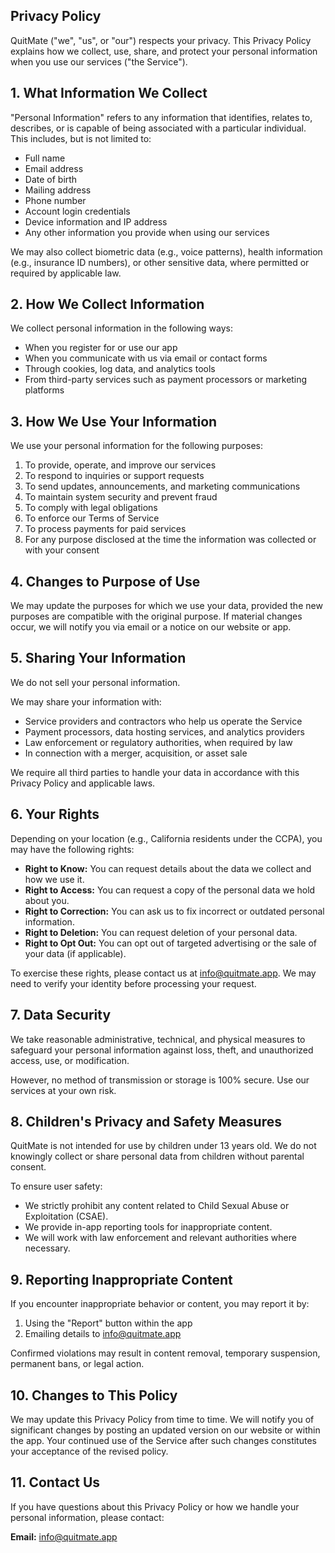 ## Privacy Policy

QuitMate ("we", "us", or "our") respects your privacy. This Privacy Policy explains how we collect, use, share, and protect your personal information when you use our services ("the Service").

## 1. What Information We Collect

"Personal Information" refers to any information that identifies, relates to, describes, or is capable of being associated with a particular individual. This includes, but is not limited to:

- Full name
- Email address
- Date of birth
- Mailing address
- Phone number
- Account login credentials
- Device information and IP address
- Any other information you provide when using our services

We may also collect biometric data (e.g., voice patterns), health information (e.g., insurance ID numbers), or other sensitive data, where permitted or required by applicable law.

## 2. How We Collect Information

We collect personal information in the following ways:

- When you register for or use our app
- When you communicate with us via email or contact forms
- Through cookies, log data, and analytics tools
- From third-party services such as payment processors or marketing platforms

## 3. How We Use Your Information

We use your personal information for the following purposes:

1. To provide, operate, and improve our services
2. To respond to inquiries or support requests
3. To send updates, announcements, and marketing communications
4. To maintain system security and prevent fraud
5. To comply with legal obligations
6. To enforce our Terms of Service
7. To process payments for paid services
8. For any purpose disclosed at the time the information was collected or with your consent

## 4. Changes to Purpose of Use

We may update the purposes for which we use your data, provided the new purposes are compatible with the original purpose. If material changes occur, we will notify you via email or a notice on our website or app.

## 5. Sharing Your Information

We do not sell your personal information.

We may share your information with:

- Service providers and contractors who help us operate the Service
- Payment processors, data hosting services, and analytics providers
- Law enforcement or regulatory authorities, when required by law
- In connection with a merger, acquisition, or asset sale

We require all third parties to handle your data in accordance with this Privacy Policy and applicable laws.

## 6. Your Rights

Depending on your location (e.g., California residents under the CCPA), you may have the following rights:

- **Right to Know:** You can request details about the data we collect and how we use it.
- **Right to Access:** You can request a copy of the personal data we hold about you.
- **Right to Correction:** You can ask us to fix incorrect or outdated personal information.
- **Right to Deletion:** You can request deletion of your personal data.
- **Right to Opt Out:** You can opt out of targeted advertising or the sale of your data (if applicable).

To exercise these rights, please contact us at [info@quitmate.app](mailto:info@quitmate.app). We may need to verify your identity before processing your request.

## 7. Data Security

We take reasonable administrative, technical, and physical measures to safeguard your personal information against loss, theft, and unauthorized access, use, or modification.

However, no method of transmission or storage is 100% secure. Use our services at your own risk.

## 8. Children's Privacy and Safety Measures

QuitMate is not intended for use by children under 13 years old. We do not knowingly collect or share personal data from children without parental consent.

To ensure user safety:

- We strictly prohibit any content related to Child Sexual Abuse or Exploitation (CSAE).
- We provide in-app reporting tools for inappropriate content.
- We will work with law enforcement and relevant authorities where necessary.

## 9. Reporting Inappropriate Content

If you encounter inappropriate behavior or content, you may report it by:

1. Using the "Report" button within the app  
2. Emailing details to [info@quitmate.app](mailto:info@quitmate.app)

Confirmed violations may result in content removal, temporary suspension, permanent bans, or legal action.

## 10. Changes to This Policy

We may update this Privacy Policy from time to time. We will notify you of significant changes by posting an updated version on our website or within the app. Your continued use of the Service after such changes constitutes your acceptance of the revised policy.

## 11. Contact Us

If you have questions about this Privacy Policy or how we handle your personal information, please contact:

**Email:** [info@quitmate.app](mailto:info@quitmate.app)
